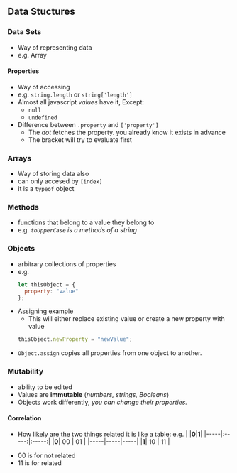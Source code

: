 ## Data Stuctures

### Data Sets

- Way of representing data
- e.g. Array

#### Properties

- Way of accessing
- e.g. `string.length` or `string['length']`
- Almost all javascript _values_ have it, Except:
  - `null`
  - `undefined`
- Difference between `.property` and `['property']`
  - The _dot_ fetches the property. you already know it exists in advance
  - The bracket will try to evaluate first

### Arrays

- Way of storing data also
- can only accesed by `[index]`
- it is a `typeof` object

### Methods

- functions that belong to a value they belong to
- e.g. _`toUpperCase` is a methods of a string_

### Objects

- arbitrary collections of properties
- e.g.
  ```javascript
  let thisObject = {
    property: "value"
  };
  ```
- Assigning example
  - This will either replace existing value or create a new property with value
  ```javascript
  thisObject.newProperty = "newValue";
  ```
- `Object.assign` copies all properties from one object to another.

### Mutability

- ability to be edited
- Values are **immutable** (_numbers, strings, Booleans_)
- Objects work differently, _you can change their properties._

#### Correlation

- How likely are the two things related
  it is like a table:
  e.g.
  | |**0**|**1**|
  |-----|:-----:|:-----:|
  |**0**| 00 | 01 |
  |-----|-----|-----|
  |**1**| 10 | 11 |

* 00 is for not related
* 11 is for related
